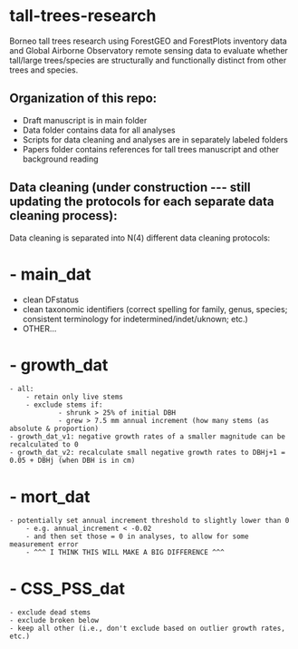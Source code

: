 # tall-trees-research
Borneo tall trees research using ForestGEO and ForestPlots inventory data and Global Airborne Observatory remote sensing data to evaluate whether tall/large trees/species are structurally and functionally distinct from other trees and species.

## Organization of this repo:

- Draft manuscript is in main folder
- Data folder contains data for all analyses
- Scripts for data cleaning and analyses are in separately labeled folders
- Papers folder contains references for tall trees manuscript and other background reading


## Data cleaning (under construction --- still updating the protocols for each separate data cleaning process):

Data cleaning is separated into N(4) different data cleaning protocols: 

# - main_dat  
  - clean DFstatus
  - clean taxonomic identifiers (correct spelling for family, genus, species; consistent terminology for indetermined/indet/uknown; etc.)
  - OTHER...
 
# - growth_dat
	- all: 
		- retain only live stems
		- exclude stems if: 
  			    - shrunk > 25% of initial DBH
  			    - grew > 7.5 mm annual increment (how many stems (as absolute & proportion)
	- growth_dat_v1: negative growth rates of a smaller magnitude can be recalculated to 0
	- growth_dat_v2: recalculate small negative growth rates to DBHj+1 = 0.05 + DBHj (when DBH is in cm)

# - mort_dat
  	- potentially set annual increment threshold to slightly lower than 0
		- e.g. annual_increment < -0.02
		- and then set those = 0 in analyses, to allow for some measurement error
		- ^^^ I THINK THIS WILL MAKE A BIG DIFFERENCE ^^^
      
# - CSS_PSS_dat
	- exclude dead stems
	- exclude broken below
	- keep all other (i.e., don't exclude based on outlier growth rates, etc.)

